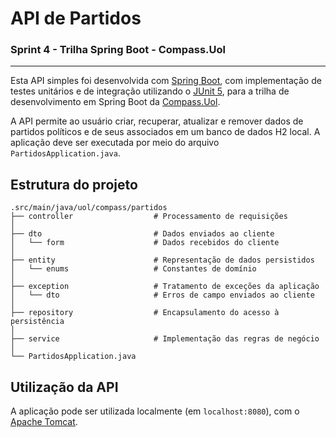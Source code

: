 # API de Partidos

### Sprint 4 - Trilha Spring Boot - Compass.Uol

---

Esta API simples foi desenvolvida com [Spring Boot](https://spring.io/projects/spring-boot),
com implementação de testes unitários e de integração utilizando o [JUnit 5](https://junit.org/junit5/),
para a trilha de desenvolvimento em Spring Boot da [Compass.Uol](https://compass.uol/).

A API permite ao usuário criar, recuperar, atualizar e remover dados de partidos políticos e
de seus associados em um banco de dados H2 local. A aplicação deve ser executada por meio do
arquivo `PartidosApplication.java`.

## Estrutura do projeto
```
.src/main/java/uol/compass/partidos
├── controller                  # Processamento de requisições
│
├── dto                         # Dados enviados ao cliente
│   └── form                    # Dados recebidos do cliente
│
├── entity                      # Representação de dados persistidos
│   └── enums                   # Constantes de domínio
│
├── exception                   # Tratamento de exceções da aplicação
│   └── dto                     # Erros de campo enviados ao cliente
│
├── repository                  # Encapsulamento do acesso à persistência
│
├── service                     # Implementação das regras de negócio
│
└── PartidosApplication.java
```

## Utilização da API

A aplicação pode ser utilizada localmente (em `localhost:8080`), com o
[Apache Tomcat](https://tomcat.apache.org/tomcat-9.0-doc/).
